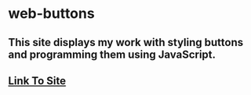 # web-buttons
## This site displays my work with styling buttons and programming them using JavaScript.
## [Link To Site](https://valerie-gtrz.github.io/web-buttons/)
